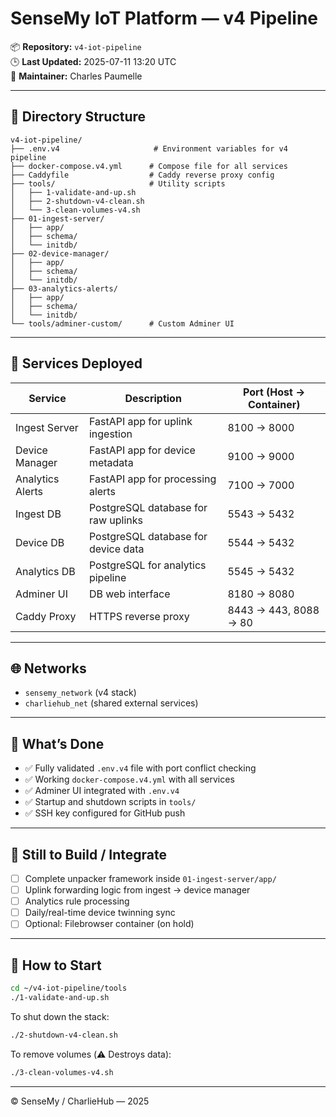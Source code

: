 # SenseMy IoT Platform — v4 Pipeline

📦 **Repository:** `v4-iot-pipeline`  
🕒 **Last Updated:** 2025-07-11 13:20 UTC  
👤 **Maintainer:** Charles Paumelle

---

## 📁 Directory Structure

```
v4-iot-pipeline/
├── .env.v4                     # Environment variables for v4 pipeline
├── docker-compose.v4.yml      # Compose file for all services
├── Caddyfile                  # Caddy reverse proxy config
├── tools/                     # Utility scripts
│   ├── 1-validate-and-up.sh
│   ├── 2-shutdown-v4-clean.sh
│   └── 3-clean-volumes-v4.sh
├── 01-ingest-server/
│   ├── app/
│   ├── schema/
│   └── initdb/
├── 02-device-manager/
│   ├── app/
│   ├── schema/
│   └── initdb/
├── 03-analytics-alerts/
│   ├── app/
│   ├── schema/
│   └── initdb/
└── tools/adminer-custom/      # Custom Adminer UI
```

---

## 🚀 Services Deployed

| Service             | Description                              | Port (Host → Container) |
|---------------------|------------------------------------------|--------------------------|
| Ingest Server       | FastAPI app for uplink ingestion         | 8100 → 8000              |
| Device Manager      | FastAPI app for device metadata          | 9100 → 9000              |
| Analytics Alerts    | FastAPI app for processing alerts        | 7100 → 7000              |
| Ingest DB           | PostgreSQL database for raw uplinks      | 5543 → 5432              |
| Device DB           | PostgreSQL database for device data      | 5544 → 5432              |
| Analytics DB        | PostgreSQL for analytics pipeline        | 5545 → 5432              |
| Adminer UI          | DB web interface                         | 8180 → 8080              |
| Caddy Proxy         | HTTPS reverse proxy                      | 8443 → 443, 8088 → 80    |

---

## 🌐 Networks

- `sensemy_network` (v4 stack)
- `charliehub_net` (shared external services)

---

## 📌 What’s Done

- ✅ Fully validated `.env.v4` file with port conflict checking
- ✅ Working `docker-compose.v4.yml` with all services
- ✅ Adminer UI integrated with `.env.v4`
- ✅ Startup and shutdown scripts in `tools/`
- ✅ SSH key configured for GitHub push

---

## 🔧 Still to Build / Integrate

- [ ] Complete unpacker framework inside `01-ingest-server/app/`
- [ ] Uplink forwarding logic from ingest → device manager
- [ ] Analytics rule processing
- [ ] Daily/real-time device twinning sync
- [ ] Optional: Filebrowser container (on hold)

---

## 📝 How to Start

```bash
cd ~/v4-iot-pipeline/tools
./1-validate-and-up.sh
```

To shut down the stack:

```bash
./2-shutdown-v4-clean.sh
```

To remove volumes (⚠️ Destroys data):

```bash
./3-clean-volumes-v4.sh
```

---

© SenseMy / CharlieHub — 2025
